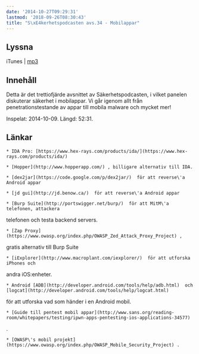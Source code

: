 ```yaml
---
date: '2014-10-27T09:29:31'
lastmod: '2018-09-26T08:30:43'
title: "S\xE4kerhetspodcasten avs.34 - Mobilappar"
---
```

## Lyssna

iTunes \| [mp3](http://traffic.libsyn.com/sakerhetspodcasten/Sakpodcasten_v41_Mobilappar_mixdown.mp3)


## Innehåll

Detta är det trettiofjärde avsnittet av Säkerhetspodcasten, i vilket panelen diskuterar
säkerhet i mobilappar. Vi går igenom allt från penetrationstestande av appar till
mobila malware och mycket mer!

Inspelat: 2014-10-09. Längd: 52:31.

## Länkar


	* IDA Pro: [https://www.hex-rays.com/products/ida/](https://www.hex-rays.com/products/ida/) 

	* [Hopper](http://www.hopperapp.com/) , billigare alternativ till IDA.

	* [dex2jar](https://code.google.com/p/dex2jar/)  för att reverse\'a Android appar

	* [jd gui](http://jd.benow.ca/)  för att reverse\'a Android appar

	* [Burp Suite](http://portswigger.net/burp/)  för att MitM\'a telefonen, attackera
telefonen och testa backend servers.

	* [Zap Proxy](https://www.owasp.org/index.php/OWASP_Zed_Attack_Proxy_Project) ,
gratis alternativ till Burp Suite

	* [iExplorer](http://www.macroplant.com/iexplorer/)  för att utforska iPhones och
andra iOS:enheter.

	* Android [ADB](http://developer.android.com/tools/help/adb.html)  och [logcat](http://developer.android.com/tools/help/logcat.html)
för att utforska vad som händer i en Android mobil.

	* [Guide till pentest mobil appar](http://www.sans.org/reading-room/whitepapers/testing/ipwn-apps-pentesting-ios-applications-34577)
.

	* [OWASP\'s mobil projekt](https://www.owasp.org/index.php/OWASP_Mobile_Security_Project) .



 
